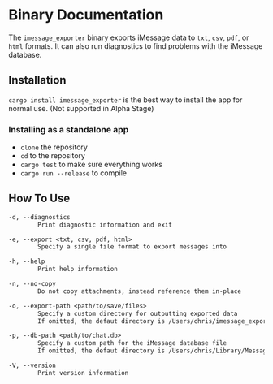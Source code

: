 # Binary Documentation

The `imessage_exporter` binary exports iMessage data to `txt`, `csv`, `pdf`, or `html` formats. It can also run diagnostics to find problems with the iMessage database.

## Installation

`cargo install imessage_exporter` is the best way to install the app for normal use. (Not supported in Alpha Stage)

### Installing as a standalone app

- `clone` the repository
- `cd` to the repository
- `cargo test` to make sure everything works
- `cargo run --release` to compile

## How To Use

```txt
-d, --diagnostics
        Print diagnostic information and exit

-e, --export <txt, csv, pdf, html>
        Specify a single file format to export messages into

-h, --help
        Print help information

-n, --no-copy
        Do not copy attachments, instead reference them in-place

-o, --export-path <path/to/save/files>
        Specify a custom directory for outputting exported data
        If omitted, the defaut directory is /Users/chris/imessage_export

-p, --db-path <path/to/chat.db>
        Specify a custom path for the iMessage database file
        If omitted, the defaut directory is /Users/chris/Library/Messages/chat.db

-V, --version
        Print version information
```
